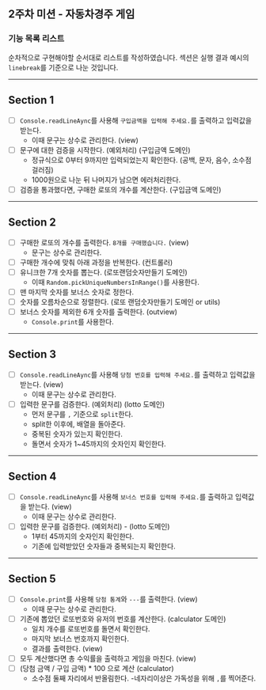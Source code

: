 ## 2주차 미션 - 자동차경주 게임

### 기능 목록 리스트

순차적으로 구현해야할 순서대로 리스트를 작성하였습니다.
섹션은 실행 결과 예시의 `linebreak`를 기준으로 나눈 것입니다.

---

## Section 1

- [ ] `Console.readLineAync`를 사용해 `구입금액을 입력해 주세요.`를 출력하고 입력값을 받는다.
  - 이때 문구는 상수로 관리한다. (view)
- [ ] 문구에 대한 검증을 시작한다. (예외처리) (구입금액 도메인)
  - 정규식으로 0부터 9까지만 입력되었는지 확인한다. (공백, 문자, 음수, 소수점 걸러짐)
  - 1000원으로 나눈 뒤 나머지가 남으면 에러처리한다.
- [ ] 검증을 통과했다면, 구매한 로또의 개수를 계산한다. (구입금액 도메인)

---

## Section 2

- [ ] 구매한 로또의 개수를 출력한다. `8개를 구매했습니다.` (view)
  - 문구는 상수로 관리한다.
- [ ] 구매한 개수에 맞춰 아래 과정을 반복한다. (컨트롤러)
- [ ] 유니크한 7개 숫자를 뽑는다. (로또랜덤숫자만들기 도메인)
  - 이때 `Random.pickUniqueNumbersInRange()`를 사용한다.
- [ ] 맨 마지막 숫자를 보너스 숫자로 정한다.
- [ ] 숫자를 오름차순으로 정렬한다. (로또 랜덤숫자만들기 도메인 or utils)
- [ ] 보너스 숫자를 제외한 6개 숫자를 출력한다. (outview)
  - `Console.print`를 사용한다.

---

## Section 3

- [ ] `Console.readLineAync`를 사용해 `당첨 번호를 입력해 주세요.`를 출력하고 입력값을 받는다. (view)
  - 이때 문구는 상수로 관리한다.
- [ ] 입력한 문구를 검증한다. (예외처리) (lotto 도메인)
  - 먼저 문구를 `,` 기준으로 `split`한다.
  - split한 이후에, 배열을 돌아준다.
  - 중복된 숫자가 있는지 확인한다.
  - 돌면서 숫자가 1~45까지의 숫자인지 확인한다.

---

## Section 4

- [ ] `Console.readLineAync`를 사용해 `보너스 번호를 입력해 주세요.`를 출력하고 입력값을 받는다. (view)
  - 이때 문구는 상수로 관리한다.
- [ ] 입력한 문구를 검증한다. (예외처리) - (lotto 도메인)
  - 1부터 45까지의 숫자인지 확인한다.
  - 기존에 입력받았던 숫자들과 중복되는지 확인한다.

---

## Section 5

- [ ] `Console.print`를 사용해 `당첨 통계`와 `---`를 출력한다. (view)
  - 이때 문구는 상수로 관리한다.
- [ ] 기존에 뽑았던 로또번호와 유저의 번호를 계산한다. (calculator 도메인)
  - 일치 개수를 로또번호를 돌면서 확인한다.
  - 마지막 보너스 번호까지 확인한다.
  - 결과를 출력한다. (view)
- [ ] 모두 계산했다면 총 수익률을 출력하고 게임을 마친다. (view)
- [ ] (당첨 금액 / 구입 금액) \* 100 으로 계산 (calculator)
  - 소수점 둘째 자리에서 반올림한다. -네자리이상은 가독성을 위해 `,`를 찍어준다.
